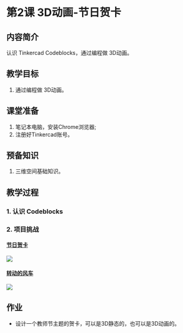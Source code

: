 <!-- # 机器人编程提高班 -->
<link rel="stylesheet" type="text/css" href="./style.css" />

# 第2课 3D动画-节日贺卡

## 内容简介

认识 Tinkercad Codeblocks，通过编程做 3D动画。

## 教学目标

1. 通过编程做 3D动画。

## 课堂准备

1. 笔记本电脑，安装Chrome浏览器;
1. 注册好Tinkercad账号。

## 预备知识

1. 三维空间基础知识。

## 教学过程

### 1. 认识 Codeblocks

### 2. 项目挑战

#### [节日贺卡](https://www.tinkercad.com/codeblocks/kKPa7duGcVK)

<img src="../images/B02-01.png" class="width600" />

#### [转动的风车](https://www.tinkercad.com/codeblocks/3Lorz8VGyEp)

<img src="../images/B02-02.png" class="width600" />

## 作业

- 设计一个教师节主题的贺卡，可以是3D静态的，也可以是3D动画的。
